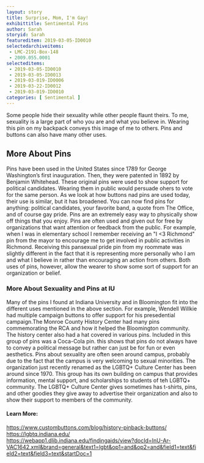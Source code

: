 ```yaml
---
layout: story
title: Surprise, Mom, I'm Gay!
exhibittitle: Sentimental Pins
author: Sarah
storyid: Sarah
featureditem: 2019-03-05-ID0010
selectedarchiveitems:
 - LMC-2191-Box-148
 - 2009.055.0001
selecteditems:
 - 2019-03-05-ID0010
 - 2019-03-05-ID0013
 - 2019-03-019-ID0006
 - 2019-03-22-ID0012
 - 2019-03-019-ID0010
categories: [ Sentimental ]
---
```


 Some people hide their sexuality while other people flaunt theirs. To me, sexuality is a large part of who you are and what you believe in. Wearing this pin on my backpack conveys this image of me to others. Pins and buttons can also have many other uses.

## More About Pins

 Pins have been used in the United States since 1789 for George Washington’s first inauguration. Then, they were patented in 1892 by Benjamin Whitehead. These original pins were used to show support for political candidates. Wearing them in public would persuade ohers to vote for the same person. As we look at how buttons nad pins are used today, their use is similar, but it has broadened. You can now find pins for anything: political candidates, your favorite band, a quote from The Office, and of course gay pride. Pins are an extremely easy way to physically show off things that you enjoy. Pins are often used and given out for free by organizations that want attention or feedback from the public. For example, when I was in elementary school I remember receiving an "I <3 Richmond" pin from the mayor to encourage me to get involved in public activities in Richmond. Receiving this pansexual pride pin from my roommate was slightly different in the fact that it is representing more personally who I am and what I believe in rather than encouraging an action from others. Both uses of pins, however, allow the wearer to show some sort of support for an organization or belief.
 
 ### More About Sexuality and Pins at IU
 
  Many of the pins I found at Indiana University and in Bloomington fit into the different uses mentioned in the above section. For example, Wendell Willkie had multiple campaign buttons to offer support for his presedential campaign.The Monroe County History Center had many pins commemorating the RCA and how it helped the Bloomington community. The history center also had a hat covered in various pins. Included in this group of pins was a Coca-Cola pin. this shows that pins do not always have to convey a political message but rather can just be for fun or even aesthetics. Pins about sexuality are often seen around campus, probably due to the fact that the campus is very welcoming to sexual minorities. The organization just recently renamed as the LGBTQ+ Culture Center has been around since 1970. This group has its own building on campus that provides information, mental support, and scholarships to students of teh LGBTQ+ community. The LGBTQ+ Culture Center gives sometimes has t-shirts, pins, and other goodies they give away to advertise their organization and also to show their support to members of the community.

#### Learn More:

https://www.custombuttons.com/blog/history-pinback-buttons/
https://lgbtq.indiana.edu/
https://webapp1.dlib.indiana.edu/findingaids/view?docId=InU-Ar-VAC1642.xml&brand=general&text1=lgbt&op1=and&op2=and&field1=text&field2=text&field3=text&startDoc=1
